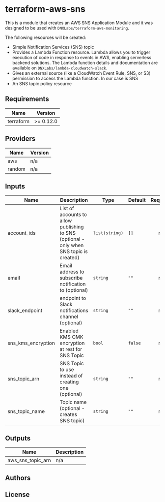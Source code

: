 # terraform-aws-sns


This is a module that creates an AWS SNS Application Module and it was designed to be used with `DNXLabs/terraform-aws-monitoring`.

The following resources will be created:
 
 - Simple Notification Services (SNS) topic
 - Provides a Lambda Function resource. Lambda allows you to trigger execution of code in response to events in AWS, enabling serverless backend solutions. The Lambda function details and documentation are available on `DNXLabs/lambda-cloudwatch-slack`.
 - Gives an external source (like a CloudWatch Event Rule, SNS, or S3) permission to access the Lambda function. In our case is SNS
 - An SNS topic policy resource

<!--- BEGIN_TF_DOCS --->

## Requirements

| Name | Version |
|------|---------|
| terraform | >= 0.12.0 |

## Providers

| Name | Version |
|------|---------|
| aws | n/a |
| random | n/a |

## Inputs

| Name | Description | Type | Default | Required |
|------|-------------|------|---------|:--------:|
| account\_ids | List of accounts to allow publishing to SNS (optional - only when SNS topic is created) | `list(string)` | `[]` | no |
| email | Email address to subscribe notification to (optional) | `string` | `""` | no |
| slack\_endpoint | endpoint to Slack notifications channel (optional) | `string` | `""` | no |
| sns\_kms\_encryption | Enabled KMS CMK encryption at rest for SNS Topic | `bool` | `false` | no |
| sns\_topic\_arn | SNS Topic to use instead of creating one (optional) | `string` | `""` | no |
| sns\_topic\_name | Topic name (optional - creates SNS topic) | `string` | `""` | no |

## Outputs

| Name | Description |
|------|-------------|
| aws\_sns\_topic\_arn | n/a |

<!--- END_TF_DOCS --->

## Authors


## License

